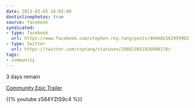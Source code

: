 ```yaml
---
date: 2013-02-05 16:02:00
dontinlinephotos: true
source: facebook
syndicated:
- type: facebook
  url: https://www.facebook.com/stephen.roy.tang/posts/404682162959902
- type: twitter
  url: https://twitter.com/roytang/statuses/298823851826098176/
tags:
- community
---
```


3 days remain

[Community Epic Trailer](https://www.youtube.com/watch?v=z584YZtS9c4&feature=share)



{{% youtube z584YZtS9c4 %}}